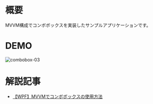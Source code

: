 # 概要

MVVM構成でコンボボックスを実装したサンプルアプリケーションです。

# DEMO

![combobox-03](https://github.com/shimanamisan/CsharpSample/assets/49751604/a8559d46-e9c9-4b7c-bd85-478385728795)

# 解説記事

- [【WPF】MVVMでコンボボックスの使用方法](https://blog.hn-pgtech.com/2023-06-02/)